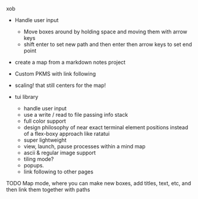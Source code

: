 xob
- Handle user input
	- Move boxes around by holding space and moving them with arrow keys
	- shift enter to set new path and then enter then arrow keys to set
		end point
- create a map from a markdown notes project
- Custom PKMS with link following
- scaling! that still centers for the map!

- tui library
	- handle user input
	- use a write / read to file passing info stack
	- full color support
	- design philosophy of near exact terminal element positions
		instead of a flex-boxy approach like ratatui
	- super lightweight
	- view, launch, pause processes within a mind map
	- ascii & regular image support
	- tiling mode?
	- popups.
	- link following to other pages


TODO
Map mode, where you can make new boxes, add titles, text, etc, and then link them together with paths